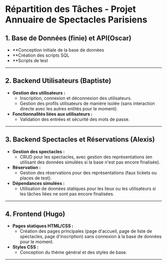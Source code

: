 # Répartition des Tâches - Projet Annuaire de Spectacles Parisiens

## 1. Base de Données (finie) et API(Oscar)
- **Conception initiale de la base de données
- **Création des scripts SQL
- **Scripts de test

---

## 2. Backend Utilisateurs (Baptiste)
- **Gestion des utilisateurs :**
  - Inscription, connexion et déconnexion des utilisateurs.
  - Gestion des profils utilisateurs de manière isolée (sans interaction directe avec les autres entités pour le moment).
- **Fonctionnalités liées aux utilisateurs :**
  - Validation des entrées et sécurité des mots de passe.

---

## 3. Backend Spectacles et Réservations (Alexis)
- **Gestion des spectacles :**
  - CRUD pour les spectacles, avec gestion des représentations (en utilisant des données simulées si la base n'est pas encore finalisée).
- **Réservation :**
  - Gestion des réservations pour des représentations (faux tickets ou places de test).
- **Dépendances simulées :**
  - Utilisation de données statiques pour les lieux ou les utilisateurs si les tâches liées ne sont pas encore finalisées.

---

## 4. Frontend (Hugo)
- **Pages statiques HTML/CSS :**
  - Création des pages principales (page d'accueil, page de liste de spectacles, page d'inscription) sans connexion à la base de données pour le moment.
- **Styles CSS :**
  - Conception du thème général et des styles de base.

---